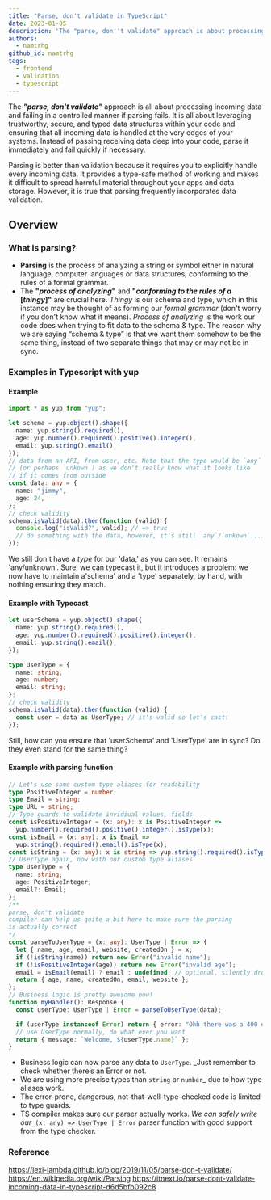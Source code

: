 ```yaml
---
title: "Parse, don't validate in TypeScript"
date: 2023-01-05
description: 'The "parse, don''t validate" approach is about processing incoming data and failing in a controlled manner if parsing fails.'
authors:
  - namtrhg
github_id: namtrhg
tags:
  - frontend
  - validation
  - typescript
---
```


The _**"parse, don't validate"**_ approach is all about processing incoming data and failing in a controlled manner if parsing fails. It is all about leveraging trustworthy, secure, and typed data structures within your code and ensuring that all incoming data is handled at the very edges of your systems. Instead of passing receiving data deep into your code, parse it immediately and fail quickly if necessary.

Parsing is better than validation because it requires you to explicitly handle every incoming data. It provides a type-safe method of working and makes it difficult to spread harmful material throughout your apps and data storage. However, it is true that parsing frequently incorporates data validation.

## Overview

### What is parsing?

- **Parsing** is the process of analyzing a string or symbol either in natural language, computer languages or data structures, conforming to the rules of a formal grammar.
- The **"_process of analyzing_"** and **"_conforming to the rules of a_ [_thingy_]"** are crucial here. _Thingy_ is our schema and type, which in this instance may be thought of as forming our _formal grammar_ (don't worry if you don't know what it means). _Process of analyzing_ is the work our code does when trying to fit data to the schema & type. The reason why we are saying “schema & type” is that we want them somehow to be the same thing, instead of two separate things that may or may not be in sync.

### Examples in Typescript with yup

#### Example

```ts
import * as yup from "yup";

let schema = yup.object().shape({
  name: yup.string().required(),
  age: yup.number().required().positive().integer(),
  email: yup.string().email(),
});
// data from an API, from user, etc. Note that the type would be `any`
// (or perhaps `unkown`) as we don't really know what it looks like
// if it comes from outside
const data: any = {
  name: "jimmy",
  age: 24,
};
// check validity
schema.isValid(data).then(function (valid) {
  console.log("isValid?", valid); // => true
  // do something with the data, however, it's still `any`/`unkown`....
});
```

We still don't have a _type_ for our 'data,' as you can see. It remains 'any/unknown'. Sure, we can typecast it, but it introduces a problem: we now have to maintain a'schema' and a 'type' separately, by hand, with nothing ensuring they match.

#### Example with Typecast

```ts
let userSchema = yup.object().shape({
  name: yup.string().required(),
  age: yup.number().required().positive().integer(),
  email: yup.string().email(),
});

type UserType = {
  name: string;
  age: number;
  email: string;
};
// check validity
schema.isValid(data).then(function (valid) {
  const user = data as UserType; // it's valid so let's cast!
});
```

Still, how can you ensure that 'userSchema' and 'UserType' are in sync? Do they even stand for the same thing?

#### Example with parsing function

```ts
// Let's use some custom type aliases for readability
type PositiveInteger = number;
type Email = string;
type URL = string;
// Type guards to validate invidiual values, fields
const isPositiveInteger = (x: any): x is PositiveInteger =>
  yup.number().required().positive().integer().isType(x);
const isEmail = (x: any): x is Email =>
  yup.string().required().email().isType(x);
const isString = (x: any): x is string => yup.string().required().isType(x);
// UserType again, now with our custom type aliases
type UserType = {
  name: string;
  age: PositiveInteger;
  email?: Email;
};
/**
parse, don't validate
compiler can help us quite a bit here to make sure the parsing
is actually correct
*/
const parseToUserType = (x: any): UserType | Error => {
  let { name, age, email, website, createdOn } = x;
  if (!isString(name)) return new Error("invalid name");
  if (!isPositiveInteger(age)) return new Error("invalid age");
  email = isEmail(email) ? email : undefined; // optional, silently drop invalid values
  return { age, name, createdOn, email, website };
};
// Business logic is pretty awesome now!
function myHandler(): Response {
  const userType: UserType | Error = parseToUserType(data);

  if (userType instanceof Error) return { error: "Ohh there was a 400 error" };
  // use UserType normally, do what ever you want
  return { message: `Welcome, ${userType.name}` };
}
```

- Business logic can now parse any data to `UserType`. \_Just remember to check whether there’s an Error or not.
- We are using more precise types than `string` or `number`\_ due to how type aliases work.
- The error-prone, dangerous, not-that-well-type-checked code is limited to type guards.
- TS compiler makes sure our parser actually works. _We can safely write our_`_(x: any) => UserType | Error` parser function with good support from the type checker.

### Reference

https://lexi-lambda.github.io/blog/2019/11/05/parse-don-t-validate/ https://en.wikipedia.org/wiki/Parsing https://itnext.io/parse-dont-validate-incoming-data-in-typescript-d6d5bfb092c8

